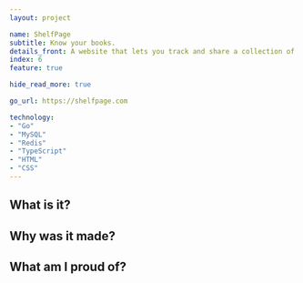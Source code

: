 ```yaml
---
layout: project

name: ShelfPage
subtitle: Know your books.
details_front: A website that lets you track and share a collection of books, which you can share with anyone and access wherever you are.
index: 6
feature: true

hide_read_more: true

go_url: https://shelfpage.com

technology:
- "Go"
- "MySQL"
- "Redis"
- "TypeScript"
- "HTML"
- "CSS"
---
```

## What is it?

## Why was it made?

## What am I proud of?